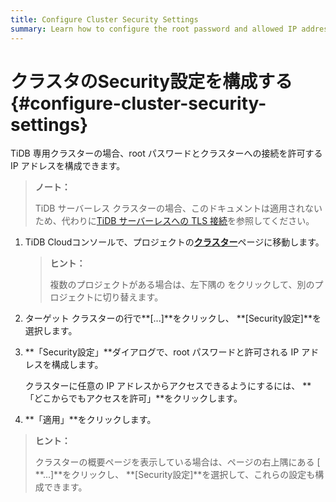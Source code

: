 ```yaml
---
title: Configure Cluster Security Settings
summary: Learn how to configure the root password and allowed IP addresses to connect to your cluster.
---
```


# クラスタのSecurity設定を構成する {#configure-cluster-security-settings}

TiDB 専用クラスターの場合、root パスワードとクラスターへの接続を許可する IP アドレスを構成できます。

> **ノート：**
>
> TiDB サーバーレス クラスターの場合、このドキュメントは適用されないため、代わりに[TiDB サーバーレスへの TLS 接続](/tidb-cloud/secure-connections-to-serverless-clusters.md)を参照してください。

1.  TiDB Cloudコンソールで、プロジェクトの[**クラスター**](https://tidbcloud.com/console/clusters)ページに移動します。

    > **ヒント：**
    >
    > 複数のプロジェクトがある場合は、<mdsvgicon name="icon-left-projects">左下隅の をクリックして、別のプロジェクトに切り替えます。</mdsvgicon>

2.  ターゲット クラスターの行で**[...]**をクリックし、 **[Security設定]**を選択します。

3.  **「Security設定」**ダイアログで、root パスワードと許可される IP アドレスを構成します。

    クラスターに任意の IP アドレスからアクセスできるようにするには、 **「どこからでもアクセスを許可」**をクリックします。

4.  **「適用」**をクリックします。

> **ヒント：**
>
> クラスターの概要ページを表示している場合は、ページの右上隅にある [ **...]**をクリックし、 **[Security設定]**を選択して、これらの設定も構成できます。
